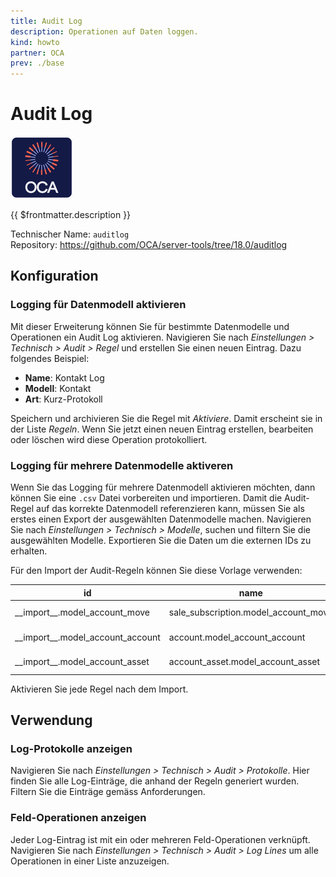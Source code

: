 ```yaml
---
title: Audit Log
description: Operationen auf Daten loggen.
kind: howto
partner: OCA
prev: ./base
---
```


# Audit Log

![icon_oca_app](attachments/icon_oca_app.png)

{{ $frontmatter.description }}

Technischer Name: `auditlog`\
Repository: <https://github.com/OCA/server-tools/tree/18.0/auditlog>

## Konfiguration

### Logging für Datenmodell aktivieren

Mit dieser Erweiterung können Sie für bestimmte Datenmodelle und Operationen ein Audit Log aktivieren. Navigieren Sie nach _Einstellungen > Technisch > Audit > Regel_ und erstellen Sie einen neuen Eintrag. Dazu folgendes Beispiel:

- **Name**: Kontakt Log
- **Modell**: Kontakt
- **Art**: Kurz-Protokoll

Speichern und archivieren Sie die Regel mit _Aktiviere_. Damit erscheint sie in der Liste _Regeln_. Wenn Sie jetzt einen neuen Eintrag erstellen, bearbeiten oder löschen wird diese Operation protokolliert.

### Logging für mehrere Datenmodelle aktiveren

Wenn Sie das Logging für mehrere Datenmodell aktivieren möchten, dann können Sie eine `.csv` Datei vorbereiten und importieren. Damit die Audit-Regel auf das korrekte Datenmodell referenzieren kann, müssen Sie als erstes einen Export der ausgewählten Datenmodelle machen. Navigieren Sie nach _Einstellungen > Technisch > Modelle_, suchen und filtern Sie die ausgewählten Modelle. Exportieren Sie die Daten um die externen IDs zu erhalten.

Für den Import der Audit-Regeln können Sie diese Vorlage verwenden:

| id                                   | name                                 | model_id/id                          | log_type       | state   | action_id          | log_create | log_read | log_unlink | log_write |
| ------------------------------------ | ------------------------------------ | ------------------------------------ | -------------- | ------- | ------------------ | ---------- | -------- | ---------- | --------- |
| \_\_import\_\_.model_account_move    | sale_subscription.model_account_move | sale_subscription.model_account_move | Kurz-Protokoll | Entwurf | Protokolle sichten | True       |          | True       | True      |
| \_\_import\_\_.model_account_account | account.model_account_account        | account.model_account_account        | Kurz-Protokoll | Entwurf | Protokolle sichten | True       |          | True       | True      |
| \_\_import\_\_.model_account_asset   | account_asset.model_account_asset    | account_asset.model_account_asset    | Kurz-Protokoll | Entwurf | Protokolle sichten | True       |          | True       | True      |

Aktivieren Sie jede Regel nach dem Import.

## Verwendung

### Log-Protokolle anzeigen

Navigieren Sie nach _Einstellungen > Technisch > Audit > Protokolle_. Hier finden Sie alle Log-Einträge, die anhand der Regeln generiert wurden. Filtern Sie die Einträge gemäss Anforderungen.

### Feld-Operationen anzeigen

Jeder Log-Eintrag ist mit ein oder mehreren Feld-Operationen verknüpft. Navigieren Sie nach _Einstellungen > Technisch > Audit > Log Lines_ um alle Operationen in einer Liste anzuzeigen.
